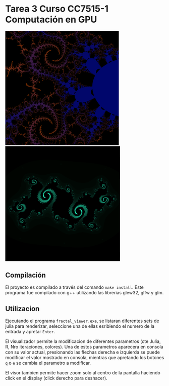 # Tarea 3 Curso CC7515-1 Computación en GPU

<p float="left">
  <img src="https://raw.githubusercontent.com/Julioalbornozv/CC7515-Fractal-Viewer/master/img/img_1.png" width=360/>
  <img src="https://raw.githubusercontent.com/Julioalbornozv/CC7515-Fractal-Viewer/master/img/img_2.png" width=364/>
</p>

## Compilación

El proyecto es compilado a través del comando `make install`. Este programa fue compilado con g++ utilizando las librerias glew32, glfw y glm.

## Utilizacion
Ejecutando el programa `fractal_viewer.exe`, se listaran diferentes sets de julia para renderizar, seleccione una de ellas esribiendo el numero de la entrada y apretar `Enter`.

El visualizador permite la modificacion de diferentes parametros (cte Julia, R, Nro iteraciones, colores). Una de estos parametros aparecera en consola con su valor actual, presionando las flechas derecha e izquierda se puede modificar el valor mostrado en consola, mientras que apretando los botones `q` o `e` se cambia el parametro a modificar.

El visor tambien permite hacer zoom solo al centro de la pantalla haciendo click en el display (click derecho para deshacer).
